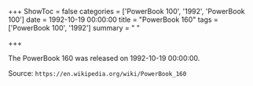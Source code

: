 +++
ShowToc = false
categories = ['PowerBook 100', '1992', 'PowerBook 100']
date = 1992-10-19 00:00:00
title = "PowerBook 160"
tags = ['PowerBook 100', '1992']
summary = " "

+++

The PowerBook 160 was released on 1992-10-19 00:00:00.

Source: `https://en.wikipedia.org/wiki/PowerBook_160`
